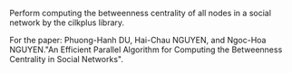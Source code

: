 Perform computing the betweenness centrality of all nodes in a social network by the cilkplus library.

For the paper: Phuong-Hanh DU, Hai-Chau NGUYEN, and Ngoc-Hoa NGUYEN."An Efficient Parallel Algorithm for Computing the Betweenness Centrality in Social Networks".


